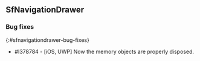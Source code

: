 ## SfNavigationDrawer

### Bug fixes
{:#sfnavigationdrawer-bug-fixes}

* \#I378784 - [iOS, UWP] Now the memory objects are properly disposed.
